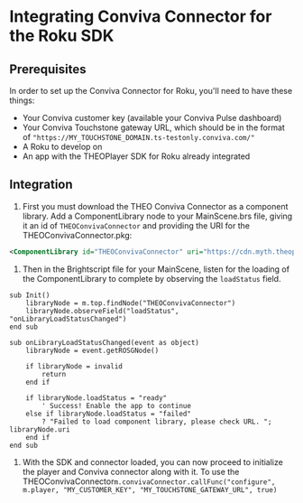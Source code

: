 # Integrating Conviva Connector for the Roku SDK

## Prerequisites

In order to set up the Conviva Connector for Roku, you'll need to have these things:

- Your Conviva customer key (available your Conviva Pulse dashboard)
- Your Conviva Touchstone gateway URL, which should be in the format of `"https://MY_TOUCHSTONE_DOMAIN.ts-testonly.conviva.com/"`
- A Roku to develop on
- An app with the THEOPlayer SDK for Roku already integrated

## Integration

1. First you must download the THEO Conviva Connector as a component library. Add a ComponentLibrary node to your MainScene.brs file, giving it an id of `THEOConvivaConnector` and providing the URI for the THEOConvivaConnector.pkg:

```xml
<ComponentLibrary id="THEOConvivaConnector" uri="https://cdn.myth.theoplayer.com/roku/1.5.0/THEOConvivaConnector.pkg" />
```

1. Then in the Brightscript file for your MainScene, listen for the loading of the ComponentLibrary to complete by observing the `loadStatus` field.

```brightscript
sub Init()
    libraryNode = m.top.findNode("THEOConvivaConnector")
    libraryNode.observeField("loadStatus", "onLibraryLoadStatusChanged")
end sub

sub onLibraryLoadStatusChanged(event as object)
    libraryNode = event.getROSGNode()

    if libraryNode = invalid
        return
    end if

    if libraryNode.loadStatus = "ready"
		' Success! Enable the app to continue
    else if libraryNode.loadStatus = "failed"
		? "Failed to load component library, please check URL. "; libraryNode.uri
	end if
end sub
```

1. With the SDK and connector loaded, you can now proceed to initialize the player and Conviva connector along with it. To use the THEOConvivaConnector`m.convivaConnector.callFunc("configure", m.player, "MY_CUSTOMER_KEY", "MY_TOUCHSTONE_GATEWAY_URL", true)`
